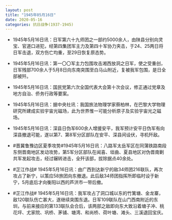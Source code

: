 ```yaml
---
layout: post
title: "1945年05月16日"
date: 2020-05-16
categories: 抗日战争(1937-1945)
---
```


<meta name="referrer" content="no-referrer" />

- 1945年5月16日讯：日军第六十九师团之一部约5000余人，由陕县分别向灵宝、官道口进犯，经第四集团军主力及第四十军协力夹击，于24、25两日将日军击退，双方伤亡均重，至29日恢复原态势。 

- 1945年5月16日讯：第一〇〇军主力包围攻击湘西放洞之日军，使之受重创，日军残部700余人于5月8日向东南突围至白马山附近，复被我军包围，是日全部被歼。 

- 1945年5月16日讯：国民党第六次全国代表大会第十次会议，修正通过党章及地方自治、侨务行政等要案。 

- 1945年5月16日讯：据中央社讯：我国旅法物理学家蔡柏林，在巴黎大学物理研究所建成实验宇宙光磁场，此为世界惟一可能分析原子及实验宇宙光之磁场。 

- 1945年5月16日讯：深县日伪军600余人增援安平，我军预计安平日伪军有向深县撤退可能，遂以第7、第8军分区部队在安平、深县间设伏，寻机歼敌。 

- #晋冀鲁豫边区夏季攻势#1945年5月16日讯：八路军太岳军区在同蒲铁路南段东侧晋南地区发动攻势，第5军分区部队在闻喜、垣曲、夏县地区对伪晋南剿共军发起攻击，经过辗转进击，全歼该部，拔除据点40余处。 

- #芷江作战# 1945年5月16日讯：由广西到达新宁的敌34师团216联队，再次攻占了新宁，以策应58旅团向东撤退。此后敌34师团指挥所即临时设于新宁，5月底后才向衡阳以西的芦洪市一带后撤。 

- #芷江作战# 1945年5月16日讯：我军攻占了洞口城以东的竹篱塘、金龙寨，敌120联队伤亡甚大，遂继续突围东退。日军109联队在山门西南附近的东圳，与前来接应的第133联队会合后，该两部之敌即向东大致沿着塘子冲、桃花坪、尤家院、巩桥、茅铺、塘湾、和尚桥、荷叶塘、滩头、三溪退回宝庆。 

